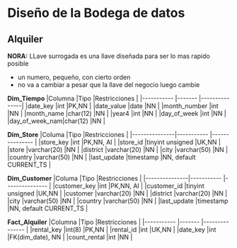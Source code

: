 # Diseño de la Bodega de datos

## Alquiler

**NORA:** LLave surrogada es una llave diseñada para ser lo mas rapido posible
- un numero, pequeño, con cierto orden
- no va a cambiar a pesar que la llave del negocio luego cambie

**Dim_Tiempo**
|Columna        |Tipo       |Restricciones  |
|-----------    |-------    |---------------|
|date_key       |int        |PK,NN          |
|date_value     |date       |NN             |
|month_number   |int        |NN             |
|month_name     |char(12)   |NN             |
|year4          |int        |NN             |
|day_of_week    |int        |NN             |
|day_of_week_nam|char(12)   |NN             |

**Dim_Store**
|Columa         |Tipo             |Restricciones            |
|---------------|-----------      |---------------          |
|store_key      |int              |PK,NN, AI                |
|store_id       |tinyint unsigned |UK,NN                    |
|store          |varchar(20)      |NN                       |
|district       |varchar(20)      |NN                       |
|city           |varchar(50)      |NN                       |
|country        |varchar(50)      |NN                       |
|last_update    |timestamp        |NN, default CURRENT_TS   |

**Dim_Customer**
|Columa         |Tipo             |Restricciones            |
|---------------|-----------      |---------------          |
|customer_key   |int              |PK,NN, AI                |
|customer_id    |tinyint unsigned |UK,NN                    |
|customer       |varchar(20)      |NN                       |
|district       |varchar(20)      |NN                       |
|city           |varchar(50)      |NN                       |
|country        |varchar(50)      |NN                       |
|last_update    |timestamp        |NN, default CURRENT_TS   |


**Fact_Alquiler**
|Columna        |Tipo       |Restricciones      |
|-----------    |-------    |---------------    |
|rental_key     |int(8)     |PK,NN              |
|rental_id      |int        |UK,NN              |
|date_key       |int        |FK(dim_date), NN   |
|count_rental   |int        |NN                 |

